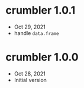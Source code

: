 # crumbler 1.0.1
 - Oct 29, 2021
 - handle `data.frame`

# crumbler 1.0.0
 - Oct 28, 2021
 - Initial version